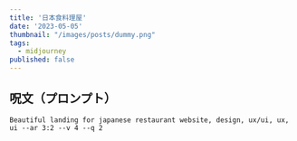 ```yaml
---
title: '日本食料理屋'
date: '2023-05-05'
thumbnail: "/images/posts/dummy.png"
tags:
  - midjourney
published: false
---
```


## 呪文（プロンプト）
```
Beautiful landing for japanese restaurant website, design, ux/ui, ux, ui --ar 3:2 --v 4 --q 2
```